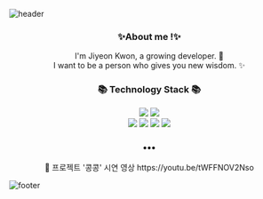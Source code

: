 ![header](https://capsule-render.vercel.app/api?type=slice&color=30A9DE&height=170&section=header&text=👋%Hi!%20there👋&fontColor=090707&fontAlignX=45&fontAlignY=65&fontSize=100)


<h3 align="center"> ✨About me !✨ </h3>

<p align="center">
I'm Jiyeon Kwon, a growing developer. 🌱 <br>
I want to be a person who gives you new wisdom. ✨
</p>
<h3 align="center">📚 Technology Stack 📚</h3>
<p align="center">
  <img src="https://img.shields.io/badge/-Java-orange"/>
  <img src="https://img.shields.io/badge/-Kotlin-blueviolet"/>
  <br>
  <img src="https://img.shields.io/badge/-html5-brightgreen"/>
  <img src="https://img.shields.io/badge/-css3-yellowgreen"/>
  <img src="https://img.shields.io/badge/-JavaScript-yellow"/>
  <img src="https://img.shields.io/badge/-Python-blue"/>
</p>

<h3 align="center">•••</h3>

<p align="center">
💬
  프로젝트 '콩콩' 시연 영상 https://youtu.be/tWFFNOV2Nso
</p>

![footer](https://capsule-render.vercel.app/api?type=slice&color=EFDC05&height=100&section=footer)
